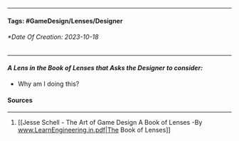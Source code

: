 __________________________________________________________________________
#### **Tags:** #GameDesign/Lenses/Designer
###### *Date Of Creation: 2023-10-18
__________________________________________________________________________

#### ***A Lens in the Book of Lenses that Asks the Designer to consider:***
- Why am I doing this?
#### Sources
__________________________________________________________________________
1. [[Jesse Schell - The Art of Game Design A Book of Lenses -By www.LearnEngineering.in.pdf|The Book of Lenses]]